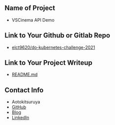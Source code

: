 ## Name of Project 

* VSCinema API Demo

## Link to Your Github or Gitlab Repo
* [elct9620/do-kubernetes-challenge-2021](https://github.com/elct9620/do-kubernetes-challenge-2021)

## Link to Your Project Writeup
* [README.md](https://github.com/elct9620/do-kubernetes-challenge-2021/blob/main/README.md)

## Contact Info
* Aotokitsuruya
* [GitHub](https://github.com/elct9620)
* [Blog](https://blog.frost.tw/en)
* [LinkedIn](https://www.linkedin.com/in/elct9620/)
